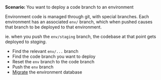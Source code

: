 **Scenario:** You want to deploy a code branch to an environment

Environment code is managed through git, with special branches. Each environment has an associated `env/` branch, which when pushed causes that branch to be deployed to that environment.

ie. when you push the `env/staging` branch, the codebase at that point gets deployed to *staging*.

- Find the relevant `env/...` branch
- Find the code branch you want to deploy
- Reset the `env` branch to the code branch
- Push the `env` branch
- [Migrate](../process/Migrate.md) the environment database
